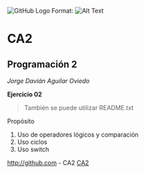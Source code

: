 ![GitHub Logo](/images/logo.png)
Format: ![Alt Text](url)
# CA2

## Programación 2
*Jorge Davián Aguilar Oviedo*

**Ejercicio 02**

>También se puede utilizar README.txt

Propósito
  1. Uso de operadores lógicos y comparación
  2. Uso ciclos
  3. Uso switch

http://github.com - CA2
[CA2](https://github.com/Programacion-II/CA2)
